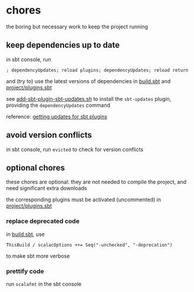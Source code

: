 # chores

the boring but necessary work to keep the project running

## keep dependencies up to date

in sbt console, run

```
; dependencyUpdates; reload plugins; dependencyUpdates; reload return
```

and (try to) use the latest versions of dependencies
in [build.sbt](../build.sbt) and [project/plugins.sbt](../project/plugins.sbt)

see [add-sbt-plugin-sbt-updates.sh](add-sbt-plugin-sbt-updates.sh)
to install the `sbt-updates` plugin, providing the `dependencyUpdates` command

reference: [getting updates for sbt plugins](https://github.com/rtimush/sbt-updates/issues/10)

## avoid version conflicts

in sbt console, run `evicted` to check for version conflicts

## optional chores

these chores are optional:
they are not needed to compile the project,
and need significant extra downloads

the corresponding plugins must be activated (uncommented)
in [project/plugins.sbt](../project/plugins.sbt)

### replace deprecated code

in [build.sbt](../build.sbt), use

```
ThisBuild / scalacOptions ++= Seq("-unchecked", "-deprecation")
```

to make sbt more verbose

### prettify code

run `scalafmt` in the sbt console
